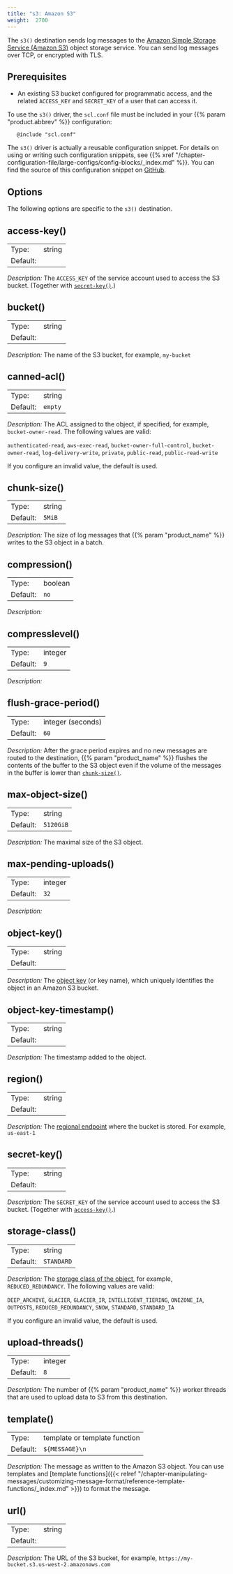 ```yaml
---
title: "s3: Amazon S3"
weight:  2700
---
```

<!-- This file is under the copyright of Axoflow, and licensed under Apache License 2.0, except for using the Axoflow and AxoSyslog trademarks. -->

The `s3()` destination sends log messages to the [Amazon Simple Storage Service (Amazon S3)](https://aws.amazon.com/s3/) object storage service. You can send log messages over TCP, or encrypted with TLS.

<!-- FIXME minimal config example, required options -->

<!-- FIXME what logic do we use to create objects in the bucket? -->

## Prerequisites

- An existing S3 bucket configured for programmatic access, and the related `ACCESS_KEY` and `SECRET_KEY` of a user that can access it.
<!-- FIXME What else needs to be configured from the Amazon side? -->

<!-- 
required Python dependencies (`boto3` and/or `botocore`)
    > When does the user have to install these manually?
-->

To use the `s3()` driver, the `scl.conf` file must be included in your {{% param "product.abbrev" %}} configuration:

```shell
   @include "scl.conf"
```

The `s3()` driver is actually a reusable configuration snippet. For details on using or writing such configuration snippets, see {{% xref "/chapter-configuration-file/large-configs/config-blocks/_index.md" %}}. You can find the source of this configuration snippet on [GitHub](https://github.com/syslog-ng/syslog-ng/blob/master/modules/python-modules/syslogng/modules/s3/s3_destination.py).

## Options

The following options are specific to the `s3()` destination.

<!-- FIXME are there any common/generic/inherited options that we should reference? -->

## access-key()

|          |                            |
| -------- | -------------------------- |
| Type:    | string |
| Default: |  |

*Description:* The `ACCESS_KEY` of the service account used to access the S3 bucket. (Together with [`secret-key()`](#secret-key).)

## bucket()

|          |                            |
| -------- | -------------------------- |
| Type:    | string |
| Default: |  |

*Description:* The name of the S3 bucket, for example, `my-bucket`

## canned-acl()

|          |                            |
| -------- | -------------------------- |
| Type:    | string |
| Default: | `empty` |

*Description:* The ACL assigned to the object, if specified, for example, `bucket-owner-read`. The following values are valid:

`authenticated-read`, `aws-exec-read`, `bucket-owner-full-control`, `bucket-owner-read`, `log-delivery-write`, `private`, `public-read`, `public-read-write`

If you configure an invalid value, the default is used.

## chunk-size()

|          |                            |
| -------- | -------------------------- |
| Type:    | string |
| Default: | `5MiB` |

*Description:* The size of log messages that  {{% param "product_name" %}} writes to the S3 object in a batch.
<!-- FIXME how does is relate to compression? -->

## compression()

|          |                            |
| -------- | -------------------------- |
| Type:    | boolean |
| Default: | `no` |

*Description:* <!-- FIXME -->

## compresslevel()

|          |                            |
| -------- | -------------------------- |
| Type:    | integer |
| Default: | `9` |

*Description:* <!-- FIXME -->

## flush-grace-period()

|          |                            |
| -------- | -------------------------- |
| Type:    | integer (seconds) |
| Default: | `60` |

*Description:* After the grace period expires and no new messages are routed to the destination, {{% param "product_name" %}} flushes the contents of the buffer to the S3 object even if the volume of the messages in the buffer is lower than [`chunk-size()`](#chunk-size).

## max-object-size()

|          |                            |
| -------- | -------------------------- |
| Type:    | string |
| Default: | `5120GiB` |

*Description:* The maximal size of the S3 object.
<!-- What happens if we reach it, we start a new object? -->

## max-pending-uploads()

|          |                            |
| -------- | -------------------------- |
| Type:    | integer |
| Default: | `32` |

*Description:* <!-- FIXME -->

## object-key()

|          |                            |
| -------- | -------------------------- |
| Type:    | string |
| Default: |  |

*Description:* The [object key](https://docs.aws.amazon.com/AmazonS3/latest/userguide/object-keys.html) (or key name), which uniquely identifies the object in an Amazon S3 bucket.

## object-key-timestamp()

|          |                            |
| -------- | -------------------------- |
| Type:    | string |
| Default: |  |

*Description:* The timestamp added to the object.
<!-- FIXME ?? -->

## region()

|          |                            |
| -------- | -------------------------- |
| Type:    | string |
| Default: |  |

*Description:* The [regional endpoint](https://docs.aws.amazon.com/general/latest/gr/rande.html#regional-endpoints) where the bucket is stored. For example, `us-east-1`

## secret-key()

|          |                            |
| -------- | -------------------------- |
| Type:    | string |
| Default: |  |

*Description:* The `SECRET_KEY` of the service account used to access the S3 bucket. (Together with [`access-key()`](#access-key).)

## storage-class()

|          |                            |
| -------- | -------------------------- |
| Type:    | string |
| Default: | `STANDARD` |

*Description:* The [storage class of the object](https://docs.aws.amazon.com/AmazonS3/latest/userguide/storage-class-intro.html), for example, `REDUCED_REDUNDANCY`. The following values are valid:

`DEEP_ARCHIVE`, `GLACIER`, `GLACIER_IR`, `INTELLIGENT_TIERING`, `ONEZONE_IA`, `OUTPOSTS`, `REDUCED_REDUNDANCY`, `SNOW`, `STANDARD`, `STANDARD_IA`

If you configure an invalid value, the default is used.

<!-- FIXME do we have any recommendation on which one is good for storing logs? -->

## upload-threads()

|          |                            |
| -------- | -------------------------- |
| Type:    | integer |
| Default: | `8` |

*Description:* The number of {{% param "product_name" %}} worker threads that are used to upload data to S3 from this destination.

## template()

|          |                               |
| -------- | ----------------------------- |
| Type:    | template or template function |
| Default: | `${MESSAGE}\n` |

*Description:* The message as written to the Amazon S3 object. You can use templates and [template functions]({{< relref "/chapter-manipulating-messages/customizing-message-format/reference-template-functions/_index.md" >}}) to format the message.

<!-- FIXME What else do we write into the object? Timestamp/and so on? -->

## url()

|          |                            |
| -------- | -------------------------- |
| Type:    | string |
| Default: |  |

*Description:* The URL of the S3 bucket, for example, `https://my-bucket.s3.us-west-2.amazonaws.com`